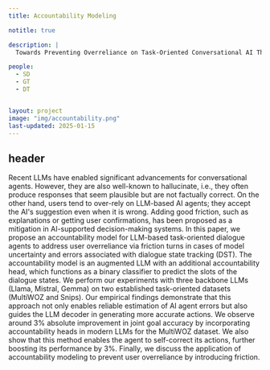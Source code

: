 ```yaml
---
title: Accountability Modeling

notitle: true

description: |
  Towards Preventing Overreliance on Task-Oriented Conversational AI Through Accountability Modeling

people:
  - SD
  - GT
  - DT


layout: project
image: "img/accountability.png"
last-updated: 2025-01-15
---
```




## header

Recent LLMs have enabled significant advancements for conversational agents. However, they are also well-known to hallucinate, i.e., they often produce responses that seem plausible but are not factually correct. On the other hand, users tend to over-rely on LLM-based AI agents; they accept the AI's suggestion even when it is wrong. Adding good friction, such as explanations or getting user confirmations, has been proposed as a mitigation in AI-supported decision-making systems. In this paper, we propose an accountability model for LLM-based task-oriented dialogue agents to address user overreliance via friction turns in cases of model uncertainty and errors associated with dialogue state tracking (DST). The accountability model is an augmented LLM with an additional accountability head, which functions as a binary classifier to predict the slots of the dialogue states. We perform our experiments with three backbone LLMs (Llama, Mistral, Gemma) on two established task-oriented datasets (MultiWOZ and Snips). Our empirical findings demonstrate that this approach not only enables reliable estimation of AI agent errors but also guides the LLM decoder in generating more accurate actions. We observe around 3% absolute improvement in joint goal accuracy by incorporating accountability heads in modern LLMs for the MultiWOZ dataset. We also show that this method enables the agent to self-correct its actions, further boosting its performance by 3%. Finally, we discuss the application of accountability modeling to prevent user overreliance by introducing friction.

